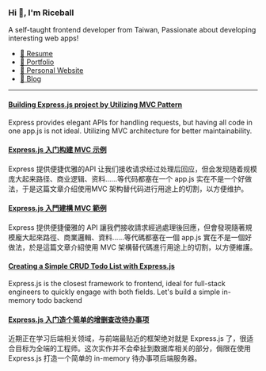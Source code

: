 <h3 >Hi 👋, I'm Riceball</h3>
<p>A self-taught frontend developer from Taiwan, Passionate about developing interesting web apps!</p>

- [📜 Resume](https://weweweb.pages.dev/en/resume/)
- [💼 Portfolio](https://weweweb.pages.dev/en/work/)
- [🏡 Personal Website](https://weweweb.pages.dev/en/)
- [📝 Blog](https://www.webdong.dev/en/)
---

<!--START_SECTION:feed-->
#### [Building Express.js project by Utilizing MVC Pattern](https:&#x2F;&#x2F;www.webdong.dev&#x2F;post&#x2F;en&#x2F;express-mvc&#x2F;) 
Express provides elegant APIs for handling requests, but having all code in one app.js is not ideal. Utilizing MVC architecture for better maintainability.
#### [Express.js 入门构建 MVC 示例](https:&#x2F;&#x2F;www.webdong.dev&#x2F;post&#x2F;zh-cn&#x2F;express-mvc&#x2F;) 
Express 提供便捷优雅的API 让我们接收请求经过处理后回应，但会发现随着规模庞大起来路径、商业逻辑、资料……等代码都塞在一个 app.js 实在不是一个好做法，于是这篇文章介绍使用MVC 架构替代码进行用途上的切割，以方便维护。
#### [Express.js 入門建構 MVC 範例](https:&#x2F;&#x2F;www.webdong.dev&#x2F;post&#x2F;zh-tw&#x2F;express-mvc&#x2F;) 
Express 提供便捷優雅的 API 讓我們接收請求經過處理後回應，但會發現隨著規模龐大起來路徑、商業邏輯、資料……等代碼都塞在一個 app.js 實在不是一個好做法，於是這篇文章介紹使用 MVC 架構替代碼進行用途上的切割，以方便維護。
#### [Creating a Simple CRUD Todo List with Express.js](https:&#x2F;&#x2F;www.webdong.dev&#x2F;post&#x2F;en&#x2F;expressjs-basic-crud-todolist&#x2F;) 
Express.js is the closest framework to frontend, ideal for full-stack engineers to quickly engage with both fields. Let&#39;s build a simple in-memory todo backend
#### [Express.js 入门造个简单的增删查改待办事项](https:&#x2F;&#x2F;www.webdong.dev&#x2F;post&#x2F;zh-cn&#x2F;expressjs-basic-crud-todolist&#x2F;) 
近期正在学习后端相关领域，与前端最贴近的框架绝对就是 Express.js 了，很适合目标为全端的工程师。这次实作并不会牵扯到数据库相关的部分，侷限在使用 Express.js 打造一个简单的 in-memory 待办事项后端服务器。
<!--END_SECTION:feed-->

